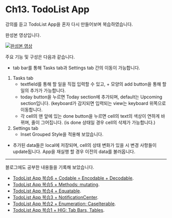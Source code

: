 # Ch13. TodoList App

강의를 듣고 TodoList App을 혼자 다시 만들어보며 복습하였습니다.   

완성본 영상입니다.   

[![완성본 영상](https://user-images.githubusercontent.com/59822540/93021125-13cde800-f61c-11ea-8e5c-155e75e8ef15.png)](https://serviceapi.nmv.naver.com/flash/convertIframeTag.nhn?vid=2805D5E087706E58014709CF2E896F0DA065&outKey=V1293eeb0b86000f557e566fb526a2c868b1e8ae3bc7f03e2f49866fb526a2c868b1e&width=544&height=306)      

주요 기능 및 구성은 다음과 같습니다.
- tab bar를 통해 Tasks tab과 Settings tab 간의 이동이 가능합니다.
1. Tasks tab
    - textfield를 통해 할 일을 직접 입력할 수 있고, + 모양의 add button을 통해 할일의 추가가 가능합니다.
    - today button을 누르면 Today section에 추가되며, default는 Upcoming section입니다.
      (keyboard가 감지되면 입력되는 view는 keyboard 위쪽으로 이동합니다.
    - 각 cell의 맨 앞에 있는 done button을 누르면 cell의 text의 색상이 연하게 바뀌며, 줄이 그어집니다.
      (is done 상태일 경우 cell의 삭제가 가능합니다.)
2. Settings tab
    - Inset Grouped Style을 적용해 보았습니다.
- 추가된 data들은 local에 저장되며, cell의 상태 변화가 있을 시 변경 사항들이 update됩니다. App을 재실행 할 경우 이전의 data를 불러옵니다.
---
블로그에도 공부한 내용들을 기록해 보았습니다.  
- [TodoList App 복습6 + Codable = Encodable + Decodable](https://blog.naver.com/hahye3/222082709394).
- [TodoList App 복습5 + Methods: mutating](https://blog.naver.com/hahye3/222080583886).
- [TodoList App 복습4 + Equatable](https://blog.naver.com/hahye3/222078795345).
- [TodoList App 복습3 + NotificationCenter](https://blog.naver.com/hahye3/222077178914).
- [TodoList App 복습2 + Enumeration: CaseIterable](https://blog.naver.com/hahye3/222076718774).  
- [TodoList App 복습1 + HIG: Tab Bars, Tables](https://blog.naver.com/hahye3/222074506200).
